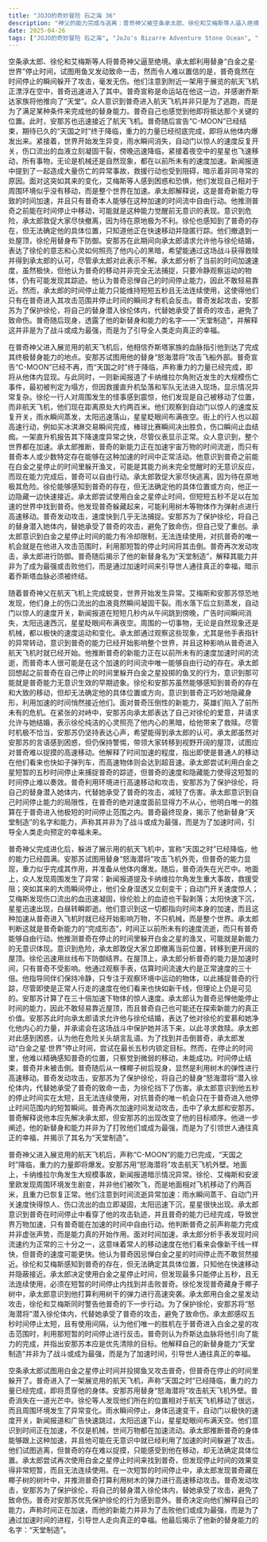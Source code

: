 ```yaml
---
title: "JOJO的奇妙冒险 石之海 36"
description: "神父的能力完成与逃离：普奇神父被空条承太郎、徐伦和艾梅斯等人逼入绝境。承太郎利用替身“白金之星·世界”停止时间，试图用鱼叉攻击普奇，但普奇在停止的时间内不可思议地躲开了攻击。他们注意到一架展览用的航天飞机漂浮在空中，普奇进入了其中。普奇声称命运站在他这边，感谢乔斯达家族将他推向“天堂”。众人意识到普奇进入航天飞机并非简单逃跑，而是为了达成某种条件来完成他的能力。普奇感觉到他即将到达那个位置。安那苏也接近了航天飞机。普奇宣布“C-MOON”已结束，“天国之时”终于降临，重力的力量已经完成并即将从他体内涌现。世界加速的现象：一则新闻报道了卡纳维拉尔角附近发生的大规模惨案，暗示情况异常复杂。众人对周围发生的怪事感到震惊，发现他们自己被移动了位置，而不是航天飞机。他们观察到自动门以极快的速度开关，雨水瞬间蒸发，太阳迅速下沉，星星快速出现。街上的人们进行着超高速的活动，例如瞬间完成冰淇淋交易、棒球比赛瞬间决出胜负、伤口瞬间结痂止血等。一架直升机报告下降速度异常快。理解加速的时间与神父的能力：艾梅斯和安那苏注意到他们流出的血瞬间凝固干裂。承太郎意识到普奇的能力可能在航天飞机上时就已经开始影响世界。他推断世界上的一切事物，包括时间本身，都在加速，而普奇很可能是在这加速的时间流中唯一能自由活动的人。他将普奇躲开鱼叉的行为与此联系起来，认为普奇的能力那时可能已无意识地开始生效。徐伦和安那苏能感知到普奇的存在和移动，但无法确定他的具体位置，意识到他正在隐匿行踪并接近他们。屋顶对峙与承太郎的策略：承太郎催促众人离开当前危险的位置，转移到屋顶。徐伦用丝线张开结界。承太郎分析普奇的能力是加速时间，只有普奇能自由活动，但他认为普奇的移动并非完全不可见，通过观察手表估算时间流速大约是正常速度的30倍。他提出要冷静观察周围，只关注运动的事物。安那苏计算了在30倍加速下物体的速度。承太郎认为普奇因忌惮他能停止时间而不敢轻易靠近屋顶，并且普奇自己可能也在探索其新能力的真正价值。承太郎使用“白金之星·世界”停止时间，试图在5秒内找到并击倒普奇，但他发现难以定位普奇，仅感觉到微弱的移动。时间停止结束。安那苏的牺牲与白金之星的局限：徐伦发现普奇躲在椰子树中，承太郎意识到普奇打算利用树的弹力进行高速移动。承太郎看到普奇并用白金之星发动攻击。徐伦和艾梅斯警告承太郎普奇的下一个行动。安那苏将自己的替身“怒海潜将”潜入徐伦体内，代替她承受了普奇的攻击，保护徐伦免受致命伤。承太郎感叹5秒的停止时间太短暂，且无法连续使用，认为他们唯一的机会就是普奇进入他的攻击范围时，利用短暂的时间停止进行反击。神父揭示替身能力与目的：普奇对于安那苏优先保护徐伦感到意外。他决定向他们解释。他声称时间正在加速，并阐述他的新能力并非为了打败他们或成为最强，而是为了通过加速时间，引导世人通往真正的幸福。最后，他揭示了他新的替身能力的名字：“天堂制造”。"
date: 2025-04-26
tags: ["JOJO的奇妙冒险 石之海", "JoJo's Bizarre Adventure Stone Ocean", "202201"]
---
```


空条承太郎、徐伦和艾梅斯等人将普奇神父逼至绝境。承太郎利用替身“白金之星·世界”停止时间，试图用鱼叉发动致命一击，然而令人难以置信的是，普奇竟然在时间停止的瞬间躲开了攻击，毫发无伤。他们注意到附近一架用于展览的航天飞机正漂浮在空中，普奇迅速进入了其中。普奇宣称是命运站在他这一边，并感谢乔斯达家族将他推向了“天堂”。众人意识到普奇进入航天飞机并非只是为了逃跑，而是为了满足某种条件来完成他的替身能力。普奇自己也感觉到他即将抵达那个关键的位置。此时，安那苏也迅速接近了航天飞机。普奇随后宣告“C-MOON”已经结束，期待已久的“天国之时”终于降临，重力的力量已经彻底完成，即将从他体内爆发出来。紧接着，世界开始发生异变，雨水瞬间消失，自动门以惊人的速度反复开关，伤口流出的血液立刻凝固干裂，傍晚迅速降临，紧接着夜空中的星星也飞速移动，所有事物，无论是机械还是自然现象，都在以前所未有的速度加速。新闻报道中提到了一起造成大量伤亡的异常事故，救援行动也受到阻碍，暗示着非同寻常的原因。面对这突如其来的变化，艾梅斯等人感到困惑和恐惧，他们发现自己相对于周围环境似乎没有移动，而是整个世界在加速。承太郎解释说，这是普奇新能力导致的时间加速，并且只有普奇本人能够在这种加速的时间流中自由行动。他推测普奇之前能在时间停止中移动，可能就是这种能力觉醒前无意识的表现。意识到危险，承太郎敦促大家尽快撤离，因为待在原地极为不利。徐伦也感知到了普奇的存在，但无法确定他的具体位置，只知道他正在快速移动并隐匿行踪。他们撤退到一处屋顶，徐伦用替身布下防御。安那苏在此期间向承太郎请求允许他与徐伦结婚，表达了徐伦的意志和心灵如何照亮了他内心的黑暗，希望能通过这场战斗获得救赎并得到承太郎的认可，尽管承太郎对此表示不解。承太郎分析了当前的时间加速速度，虽然极快，但他认为普奇的移动并非完全无法捕捉，只要冷静观察运动的物体，仍有可能发现其踪迹。他认为普奇忌惮自己的时间停止能力，因此不敢轻易靠近。然而，承太郎的时间停止能力只能维持短短五秒且无法连续使用，这使得他们只有在普奇进入其攻击范围并停止时间的瞬间才有机会反击。普奇发起攻击，安那苏为了保护徐伦，将自己的替身潜入徐伦体内，代替她承受了普奇的攻击，避免了致命伤。普奇随后现身，透露了他的新替身和能力的名字——“天堂制造”，并解释这并非是为了战斗或成为最强，而是为了引导全人类走向真正的幸福。

在普奇神父进入展览用的航天飞机后，他相信乔斯塔家族的血脉指引他到达了完成其终极替身能力的地点。安那苏试图用他的替身“怒海潜将”攻击飞船外部。普奇宣告“C-MOON”已经不再，而“天国之时”终于降临，声称重力的力量已经完成，即将从他体内显现。与此同时，一则新闻报道了卡纳维拉尔角附近发生的大规模伤亡事件，最初被判定为塌方，但因救援直升机坠落和军队无法进入现场，显示情况异常复杂。徐伦一行人对周围发生的怪事感到震惊，他们发现是自己被移动了位置，而非航天飞机，他们现在距离原处大约两百米。他们观察到自动门以惊人的速度反复开关，雨水瞬间蒸发，太阳迅速落山，星星眨眼间布满夜空。街上的行人也以超高速行动，例如买冰淇淋交易瞬间完成，棒球比赛瞬间决出胜负，伤口瞬间止血结痂。一架直升机报告其下降速度异常之快，尽管仪表显示正常。众人意识到，整个世界都在加速。承太郎推断，普奇的新能力正在加速宇宙万物的时间流逝，而只有普奇本人或少数特定存在能够在这种加速的时间中正常活动。他意识到普奇之前能在白金之星停止的时间里躲开渔叉，可能是其能力尚未完全觉醒时的无意识反应，而现在能力完成后，普奇可以自由行动。承太郎敦促大家尽快逃离，因为待在原地极其危险。徐伦能够感知到普奇的存在，但无法确定他的具体位置或方向，他正一边隐藏一边快速接近。承太郎尝试使用白金之星停止时间，但短短五秒不足以在加速的世界中找到普奇。他发现普奇躲藏起来，可能利用树木等物体作为弹射点进行高速移动。普奇发动攻击，速度快到几乎无法捕捉。安那苏为了保护徐伦，将自己的替身潜入她体内，替她承受了普奇的攻击，避免了致命伤，但自己受了重创。承太郎意识到白金之星停止时间的能力有冷却限制，无法连续使用，对抗普奇的唯一机会就是在他进入攻击范围时，利用那短暂的停止时间将其击倒。普奇再次发动攻击，承太郎进行防御。普奇随后揭示了他的新替身名为“天堂制造”，解释其能力并非为了成为最强或击败他们，而是通过加速时间来引导世人通往真正的幸福，暗示着乔斯塔血脉必须被终结。

随着普奇神父在航天飞机上完成蜕变，世界开始发生异常。艾梅斯和安那苏惊恐地发现，他们身上的伤口流出的血液竟然瞬间凝固干裂。雨水落下后立刻蒸发，自动门以惊人的速度开关，新闻报道在短短几秒内从午间跳到傍晚，广告时间瞬间消失，太阳迅速西沉，星星眨眼间布满夜空。周围的一切事物，无论是自然现象还是机械，都以极快的速度运动和变化。承太郎通过观察这些现象，尤其是他手表指针的异常转动，意识到普奇的能力已经开始影响整个世界，并且这种影响从普奇进入航天飞机时就已经开始。他推断普奇的新能力正在以前所未有的速度加速时间的流逝，而普奇本人很可能是在这个加速的时间流中唯一能够自由行动的存在。承太郎回想起之前普奇在自己停止的时间里躲开白金之星投掷的鱼叉的行为，意识到那可能就是普奇能力无意识生效的早期迹象。徐伦和安那苏虽然能够感知到普奇的存在和大致的移动，但却无法确定他的具体位置或方向，意识到普奇正巧妙地隐藏身形，利用加速的时间悄然接近他们。面对普奇压倒性的新能力，英雄们陷入了前所未有的危机。在紧张的对峙中，安那苏向承太郎表达了自己对徐伦的爱意，并请求允许与她结婚，表示徐伦纯洁的心灵照亮了他内心的黑暗，给他带来了救赎。尽管时机极不恰当，安那苏仍坚持表达心声，希望能得到承太郎的认可。承太郎虽然对安那苏的言语感到困惑，但仍保持警惕，带领大家转移到视野开阔的屋顶，试图应对普奇难以捉摸的高速移动。他解释了时间加速的程度，指出即使是普通人的移动在他们看来也快如子弹列车，而高速物体则会达到超音速。承太郎尝试利用白金之星短暂的五秒时间停止来捕捉普奇的踪迹，但普奇的速度和隐藏能力使得这短暂的时间停止难以奏效。普奇利用环境进行高速移动和攻击，安那苏为了保护徐伦，将自己的替身潜入她体内，代替她承受了普奇的攻击，减轻了伤害。承太郎意识到自己时间停止能力的局限性，在普奇的绝对速度面前显得力不从心，他明白唯一的胜算在于普奇进入他极短的时间停止范围之内。普奇最终现身，揭示了他新替身“天堂制造”的名字和能力，声称其并非为了战斗或成为最强，而是为了加速时间，引导全人类走向预定的幸福未来。

普奇神父完成进化后，躲进了展示用的航天飞机中，宣称“天国之时”已经降临，他的能力已经圆满。安那苏试图用替身“怒海潜将”攻击飞机外壳，但普奇的能力显现，重力似乎完成其作用，并准备从他体内爆发。随后，普奇消失在光芒中。地面上，众人发现周围发生了异常：新闻报道提及卡纳维拉尔角发生重大事故，救援受阻；突如其来的大雨瞬间停止，他们全身湿透又立刻变干；自动门开关速度惊人；艾梅斯发现伤口流出的血迅速凝固，徐伦脸上的血迹也干裂剥落；太阳快速下沉，星星迅速出现，白昼转瞬即逝。他们意识到这一切都指向时间本身的加速，而且这种加速从普奇进入飞机时就已经开始影响万物，不只机械，而是整个世界。承太郎判断这就是普奇新能力的“完成形态”，时间正以前所未有的速度流逝，而只有普奇能够自由行动。他推测普奇在停止的时间里躲开白金之星的渔叉，可能就是新能力的无意识体现。意识到危险，承太郎敦促大家立即撤离当前位置，转移到更开阔的屋顶。徐伦迅速用丝线布下防御结界。在屋顶上，承太郎分析普奇的能力是加速时间，只有普奇不受影响。他通过观察手表，估算时间流速大约是正常速度的三十倍。他指导同伴们保持冷静，只专注于观察环境中运动的物体，以此捕捉普奇的行踪，尽管即使是正常人行走的速度在他们看来也快如新干线，但理论上仍是可见的。安那苏计算了在三十倍加速下物体的惊人速度。承太郎认为普奇忌惮他能停止时间的能力，因此不敢轻易靠近屋顶，而且普奇自己也可能还在探索新能力的真正价值。安那苏此时向承太郎请求允许他与徐伦结婚，表达了他对徐伦的爱慕和她净化他内心的力量，并承诺会在这场战斗中保护她并活下来，以此寻求救赎。承太郎对此感到困惑，认为他在危险关头胡言乱语。为了找到并击倒普奇，承太郎发动“白金之星·世界”停止时间，尝试在最长五秒内锁定目标。然而，在停止的时间里，他难以精确感知普奇的位置，只察觉到微弱的移动，未能成功。时间停止结束，普奇并未被击倒。普奇随后从一棵椰子树后现身，显然是利用树木的弹性进行高速移动。普奇发动攻击，安那苏为了保护徐伦，将自己的替身“怒海潜将”潜入徐伦体内，代替她承受了普奇的致命一击，为徐伦挡下了伤害。承太郎意识到他五秒的停止时间实在太短，且无法连续使用，对抗普奇的唯一机会只在于普奇进入他停止时间范围内的短暂瞬间。普奇再次加速时间发动攻击，击中了承太郎和安那苏。普奇解释说他本应先解决承太郎，但安那苏的出现改变了他的目标顺序。他进一步阐述，他的新替身和能力并非为了打败他们或成为最强，而是为了引领世人通往真正的幸福，并揭示了其名为“天堂制造”。

普奇神父进入展览用的航天飞机后，声称“C-MOON”的能力已完成，“天国之时”降临，重力的力量即将爆发。安那苏用“怒海潜将”攻击航天飞机外壁。地面上，卡纳维拉尔角发生大规模事故，新闻报道暗示情况异常。徐伦、艾梅斯和安波里欧发现周围环境发生剧变，并非他们被吹飞，而是地面相对飞机移动了约两百米，且重力已恢复正常。他们注意到时间流逝异常加速：雨水瞬间蒸干、自动门开关速度快得惊人、伤口流出的血立即凝固，太阳迅速下沉，星星很快出现。承太郎意识到普奇在时间停止中看穿了他的攻击轨迹，并且普奇的能力已经完成，导致世界万物加速，只有普奇能在加速的时间中自由行动。他判断普奇之前声称能力完成并非虚张声势，而是能力真的开始作用。面对时间加速，承太郎分析手表发现时间流速约为正常的三十分之一，这意味着常人的移动速度在他们看来会像新干线一样快，但普奇的速度可能更快。他认为普奇因忌惮白金之星的时间停止而不敢贸然接近。徐伦和艾梅斯感知到普奇的存在，但无法确定其具体位置，只知他在快速移动并隐蔽接近。承太郎决定使用白金之星停止时间，但发现最多只能停止五秒，且无法连续使用，必须在短暂的时间停止内找到并击败普奇。徐伦发现普奇藏身于椰子树中，承太郎意识到他打算利用树干的弹力进行高速突袭。承太郎用白金之星发动攻击，徐伦和艾梅斯同时警告他普奇的下一步行动。为了保护徐伦，安那苏将“怒海潜将”潜入徐伦体内，代替她承受了普奇的攻击，避免了致命伤。承太郎感叹五秒时间停止太短，且有使用间隔，认为他们唯一的胜机在于普奇进入白金之星的攻击范围时，利用那短暂的时间停止进行反击。普奇则认为乔斯达血脉将他引向了能力的完成，并指出安那苏本应是优先清除的目标。他解释自己的新替身能力“天堂制造”并非为了战斗或成为最强，而是为了加速时间，引导世人通往真正的幸福。

空条承太郎试图用白金之星停止时间并投掷鱼叉攻击普奇，但普奇在停止的时间里躲开了。普奇进入了一架展览用的航天飞机，声称“天国之时”已经降临，重力的力量已经完成，即将贯穿他的身体。安那苏用替身“怒海潜将”攻击航天飞机外壁。普奇消失在一道光芒中。徐伦等人发现他们所在的位置相对于航天飞机移动了很远，而且周围环境发生了异常变化。雨水瞬间停止，身体迅速变干，自动门以极快的速度开关，新闻报道和广告快速跳过，太阳迅速下山，星星眨眼间布满天空。他们意识到时间正在加速，不仅是机械，世间万物都在加速流动。承太郎推断普奇的身体能够跟上这种加速，并且他可能在无意识中就已经利用了加速的时间躲避了攻击。他们试图逃离，但普奇的存在难以捉摸，只能感受到他在移动，却无法确定具体位置。承太郎尝试再次使用白金之星停止时间来找到普奇，但发现停止时间的效果变得非常短暂，而且无法连续使用。在一次短暂的时间停止中，承太郎发现普奇藏在椰子树的树叶中，并推测普奇打算利用树木的弹力进行高速移动攻击。普奇发动攻击，安那苏为了保护徐伦，将自己的替身潜入徐伦体内，替她承受了攻击，避免了致命伤。普奇对安那苏优先保护徐伦的行为感到意外。普奇决定向他们解释自己的能力，声称时间正在加速，而他的新能力并非为了击败他们或成为最强，而是为了通过加速时间的进程，引导世人走向真正的幸福。他最后揭示了他新的替身能力的名字：“天堂制造”。